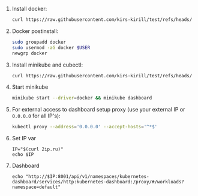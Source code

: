 1. Install docker:
    ``` sh
    curl https://raw.githubusercontent.com/kirs-kirill/test/refs/heads/main/install_docker.sh | bash
    ```
2. Docker postinstall:
    ``` sh
    sudo groupadd docker
    sudo usermod -aG docker $USER
    newgrp docker
    ```
3. Install minikube and cubectl:
    ``` sh
    curl https://raw.githubusercontent.com/kirs-kirill/test/refs/heads/main/install_minikube.sh | bash
    ```
4. Start minikube
    ``` sh
    minikube start --driver=docker && minikube dashboard
    ```
5. For external access to dashboard setup proxy (use your external IP or `0.0.0.0` for all IP's):
    ``` sh
    kubectl proxy --address='0.0.0.0' --accept-hosts='^*$'
    ```
6. Set IP var
   ```
   IP="$(curl 2ip.ru)"
   echo $IP
   ```
6. Dashboard
    ```
    echo "http://$IP:8001/api/v1/namespaces/kubernetes-dashboard/services/http:kubernetes-dashboard:/proxy/#/workloads?namespace=default"
    ```
